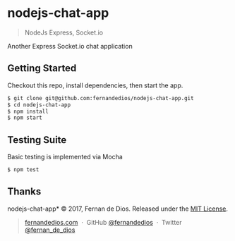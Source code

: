 nodejs-chat-app
=========

> NodeJs Express, Socket.io

Another Express Socket.io chat application

Getting Started
------------

Checkout this repo, install dependencies, then start the app.

```bash
$ git clone git@github.com:fernandedios/nodejs-chat-app.git
$ cd nodejs-chat-app
$ npm install
$ npm start
```

Testing Suite
------------
Basic testing is implemented via Mocha

```bash
$ npm test
```


Thanks
------

nodejs-chat-app* © 2017, Fernan de Dios. Released under the [MIT License].<br>

> [fernandedios.com](http://fernandedios.com) &nbsp;&middot;&nbsp;
> GitHub [@fernandedios](https://github.com/fernandedios) &nbsp;&middot;&nbsp;
> Twitter [@fernan_de_dios](https://twitter.com/fernan_de_dios)

[MIT License]: http://mit-license.org/
